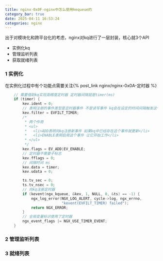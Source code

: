 ```yaml
---
title: nginx-0x0F-nginx中怎么使用kequeue的
category_bar: true
date: 2025-04-11 16:53:24
categories: nginx
---
```


出于对模块化和跨平台化的考虑，nginx对kq进行了一层封装，核心就3个API

- 实例化kq
- 管理监听列表
- 获取就绪列表

### 1 实例化

在实例化过程中有个功能点需要关注{% post_link nginx/nginx-0x0A-定时器 %}

```c
    // 需要借助kq实现高精度定时器 定时器间隔就是timer(ms)
    if (timer) {
        kev.ident = 0;
        // 表明注册的事件类型是定时器事件 不是读写事件 kq会在设定的时间间隔触发这个事件
        kev.filter = EVFILT_TIMER;
        /*
         * 两个作用
         * <ul>
         *   <li>ADD表明向kq注册新事件 如果kq中已经存在这个事件就更新</li>
         *   <li>ENABLE表明启用这个事件 让它开始工作</li>
         * </ul>
         */
        kev.flags = EV_ADD|EV_ENABLE;
        // 定时器不需要子标志
        kev.fflags = 0;
        // 间隔时间 ms
        kev.data = timer;
        kev.udata = 0;

        ts.tv_sec = 0;
        ts.tv_nsec = 0;
        // 向kq注册定时器
        if (kevent(ngx_kqueue, &kev, 1, NULL, 0, &ts) == -1) {
            ngx_log_error(NGX_LOG_ALERT, cycle->log, ngx_errno,
                          "kevent(EVFILT_TIMER) failed");
            return NGX_ERROR;
        }
        // 全局变量标识使用了定时器
        ngx_event_flags |= NGX_USE_TIMER_EVENT;
    }
```

### 2 管理监听列表



### 3 就绪列表